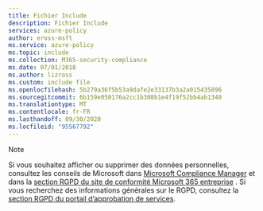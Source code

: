 ```yaml
---
title: Fichier Include
description: Fichier Include
services: azure-policy
author: eross-msft
ms.service: azure-policy
ms.topic: include
ms.collection: M365-security-compliance
ms.date: 07/01/2018
ms.author: lizross
ms.custom: include file
ms.openlocfilehash: 5b279a36f5b53a9dafe2e33137b3a2a015435896
ms.sourcegitcommit: 6b159e050176a2cc1b308b1e4f19f52bb4ab1340
ms.translationtype: MT
ms.contentlocale: fr-FR
ms.lasthandoff: 09/30/2020
ms.locfileid: "95567792"
---
```

>[!Note]
>Si vous souhaitez afficher ou supprimer des données personnelles, consultez les conseils de Microsoft dans [Microsoft Compliance Manager](https://servicetrust.microsoft.com/ComplianceManager) et dans la [section RGPD du site de conformité Microsoft 365 entreprise](/microsoft-365/compliance/gdpr) . Si vous recherchez des informations générales sur le RGPD, consultez la [section RGPD du portail d’approbation de services](https://servicetrust.microsoft.com/ViewPage/GDPRGetStarted).